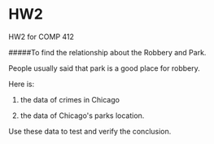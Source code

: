# HW2
HW2 for COMP 412


#####To find the relationship about the Robbery and Park.


People usually said that park is a good place for robbery. 


Here is:

1. the data of crimes in Chicago

2. the data of Chicago's parks location.


Use these data to test and verify the conclusion.

